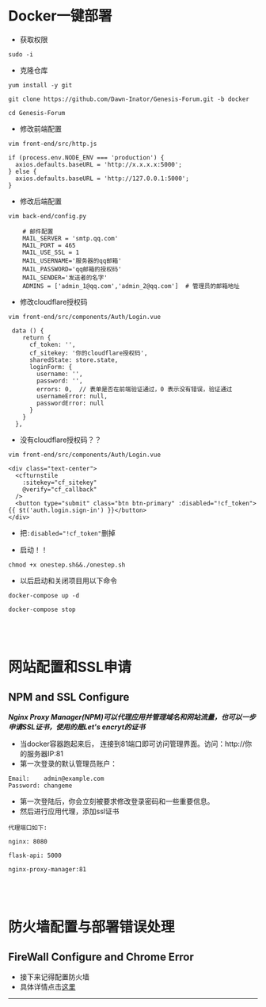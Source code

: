 <br>

# Docker一键部署
- 获取权限
```
sudo -i
```

- 克隆仓库
```
yum install -y git

git clone https://github.com/Dawn-Inator/Genesis-Forum.git -b docker

cd Genesis-Forum
```

- 修改前端配置
```
vim front-end/src/http.js
```

```
if (process.env.NODE_ENV === 'production') {
  axios.defaults.baseURL = 'http://x.x.x.x:5000';
} else {
  axios.defaults.baseURL = 'http://127.0.0.1:5000';
}
```

- 修改后端配置
```
vim back-end/config.py
```

```
    # 邮件配置
    MAIL_SERVER = 'smtp.qq.com'
    MAIL_PORT = 465
    MAIL_USE_SSL = 1
    MAIL_USERNAME='服务器的qq邮箱'
    MAIL_PASSWORD='qq邮箱的授权码'
    MAIL_SENDER='发送者的名字'
    ADMINS = ['admin_1@qq.com','admin_2@qq.com']  # 管理员的邮箱地址
```

- 修改cloudflare授权码

```
vim front-end/src/components/Auth/Login.vue
```

```
 data () {
    return {
      cf_token: '',
      cf_sitekey: '你的cloudflare授权码',
      sharedState: store.state,
      loginForm: {
        username: '',
        password: '',
        errors: 0,  // 表单是否在前端验证通过，0 表示没有错误，验证通过
        usernameError: null,
        passwordError: null
      }
    }
  },
```

- 没有cloudflare授权码？？
```
vim front-end/src/components/Auth/Login.vue
```

```
<div class="text-center">
  <cfturnstile
    :sitekey="cf_sitekey"
    @verify="cf_callback"
  />
  <button type="submit" class="btn btn-primary" :disabled="!cf_token">{{ $t('auth.login.sign-in') }}</button>
</div>
```
- 把`:disabled="!cf_token"`删掉


- 启动！！
```
chmod +x onestep.sh&&./onestep.sh
```

- 以后启动和关闭项目用以下命令
```
docker-compose up -d

docker-compose stop
```

<br><br>

# 网站配置和SSL申请

## NPM and SSL Configure
***Nginx Proxy Manager(NPM)可以代理应用并管理域名和网站流量，也可以一步申请SSL证书，使用的是Let's encryt的证书*** 

- 当docker容器跑起来后， 连接到81端口即可访问管理界面。访问：http://你的服务器IP:81
- 第一次登录的默认管理员账户：
```
Email:    admin@example.com
Password: changeme
```

- 第一次登陆后，你会立刻被要求修改登录密码和一些重要信息。
- 然后进行应用代理，添加ssl证书
```
代理端口如下:

nginx: 8080

flask-api: 5000

nginx-proxy-manager:81
```

<br><br>

# 防火墙配置与部署错误处理

## FireWall Configure and Chrome Error

- 接下来记得配置防火墙
- 具体详情点击[这里](firewall.md)

---
